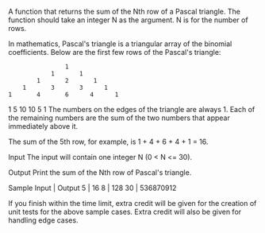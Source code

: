 A function that returns the sum of the Nth row of a Pascal triangle. The function should take an integer N as the argument. 
N is for the number of rows.

In mathematics, Pascal's triangle is a triangular array of the binomial coefficients. Below are the first few rows of the Pascal's triangle:

                    1
                1       1
            1       2       1
        1       3       3      1
    1       4       6      4      1
1       5      10      10      5      1
The numbers on the edges of the triangle are always 1. Each of the remaining numbers are the sum of the two numbers that appear immediately above it.

The sum of the 5th row, for example, is 1 + 4 + 6 + 4 + 1 = 16.

Input
The input will contain one integer N (0 < N <= 30).

Output
Print the sum of the Nth row of Pascal's triangle.

Sample
Input	  |    Output
5       |    16
8       |    128
30      |    536870912

If you finish within the time limit, extra credit will be given for the creation of unit tests for the above sample cases.
Extra credit will also be given for handling edge cases.
